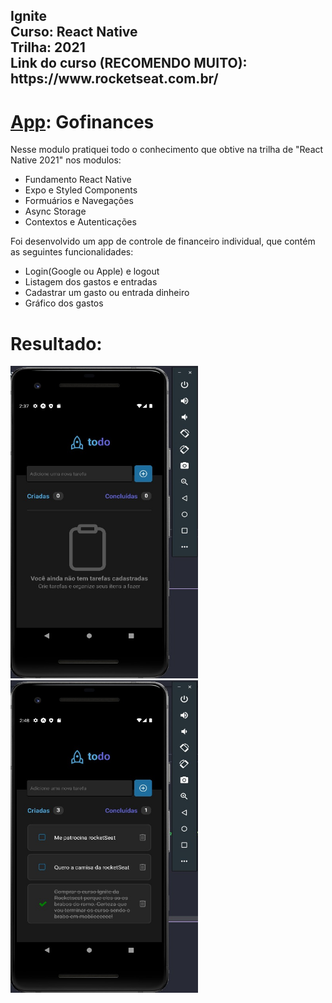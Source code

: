 
<h2>
    Ignite <br/>
    Curso: React Native <br/>
    Trilha: 2021<br/>
    Link do curso (RECOMENDO MUITO): https://www.rocketseat.com.br/             
</h2>

<h1><u>App</u>: Gofinances</h1>
<p>
    Nesse modulo pratiquei todo o conhecimento que obtive na trilha de "React Native 2021" nos modulos:
    <ul>
        <li>Fundamento React Native</li>
        <li>Expo e Styled Components</li>
        <li>Formuários e Navegações</li>
        <li>Async Storage</li>
        <li>Contextos e Autenticações</li>
    </ul>
</p>
<p>
    Foi desenvolvido um app de controle de financeiro individual, que contém as seguintes funcionalidades:
    <ul>
        <li>Login(Google ou Apple) e logout</li>
        <li>Listagem dos gastos e entradas</li>
        <li>Cadastrar um gasto ou entrada dinheiro</li>
        <li>Gráfico dos gastos</li>
    </ul>
</p>
<h1><b>Resultado:</b></h1>
<div class="box">
    <img src="https://github.com/Fellipe97/ToDo_list_desafio/blob/main/tela1.jpeg" alt="Tela1" width="300" height="500">
    <img src="https://github.com/Fellipe97/ToDo_list_desafio/blob/main/tela2.jpeg" alt="Tela1" width="300" height="500">
</div>



